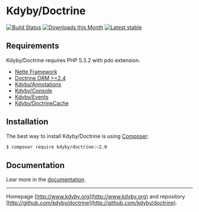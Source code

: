 Kdyby/Doctrine
======

[![Build Status](https://travis-ci.org/Kdyby/Doctrine.svg?branch=master)](https://travis-ci.org/Kdyby/Doctrine)
[![Downloads this Month](https://img.shields.io/packagist/dm/kdyby/doctrine.svg)](https://packagist.org/packages/kdyby/doctrine)
[![Latest stable](https://img.shields.io/packagist/v/kdyby/doctrine.svg)](https://packagist.org/packages/kdyby/doctrine)


Requirements
------------

Kdyby/Doctrine requires PHP 5.3.2 with pdo extension.

- [Nette Framework](https://github.com/nette/nette)
- [Doctrine ORM >=2.4](https://github.com/doctrine/orm)
- [Kdyby/Annotations](https://github.com/kdyby/annotations)
- [Kdyby/Console](https://github.com/kdyby/console)
- [Kdyby/Events](https://github.com/kdyby/events)
- [Kdyby/DoctrineCache](https://github.com/kdyby/doctrineCache)


Installation
------------

The best way to install Kdyby/Doctrine is using  [Composer](http://getcomposer.org/):

```sh
$ composer require kdyby/doctrine:~2.0
```


Documentation
------------

Lear more in the [documentation](https://github.com/Kdyby/Doctrine/blob/master/docs/en/index.md).


-----

Homepage [http://www.kdyby.org](http://www.kdyby.org) and repository [http://github.com/kdyby/doctrine](http://github.com/kdyby/doctrine).
